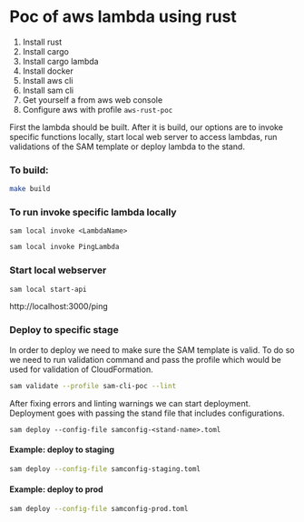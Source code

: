 # Poc of aws lambda using rust

1. Install rust
2. Install cargo
3. Install cargo lambda
4. Install docker
5. Install aws cli
6. Install sam cli
7. Get yourself a from aws web console
8. Configure aws with profile `aws-rust-poc`

First the lambda should be built. After it is build, our options are to invoke specific functions locally, start local web server to access lambdas, run validations of the SAM template or deploy lambda to the stand.
### To build: 
```bash
make build
```
### To run invoke specific lambda locally
```
sam local invoke <LambdaName>
```
```bash
sam local invoke PingLambda
```

### Start local webserver
```bash
sam local start-api
```
http://localhost:3000/ping

### Deploy to specific stage
In order to deploy we need to make sure the SAM template is valid.
To do so we need to run validation command and pass the profile which would be used for validation of CloudFormation.
```bash
sam validate --profile sam-cli-poc --lint
```
After fixing errors and linting warnings we can start deployment. Deployment goes with passing the stand file that includes configurations.
```
sam deploy --config-file samconfig-<stand-name>.toml
```
#### Example: deploy to staging

```bash
sam deploy --config-file samconfig-staging.toml
```

#### Example: deploy to prod

```bash
sam deploy --config-file samconfig-prod.toml
```